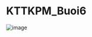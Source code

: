 # KTTKPM_Buoi6
![image](https://user-images.githubusercontent.com/99623646/194823989-2b2e6aa8-9d4a-4b54-9860-8e5955ca1008.png)

